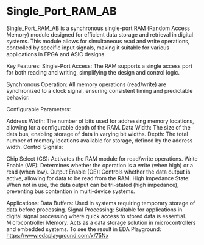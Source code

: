 # Single_Port_RAM_AB

Single_Port_RAM_AB is a synchronous single-port RAM (Random Access Memory) module designed for efficient data storage and retrieval in digital systems. This module allows for simultaneous read and write operations, controlled by specific input signals, making it suitable for various applications in FPGA and ASIC designs.

Key Features:
Single-Port Access: The RAM supports a single access port for both reading and writing, simplifying the design and control logic.

Synchronous Operation: All memory operations (read/write) are synchronized to a clock signal, ensuring consistent timing and predictable behavior.

Configurable Parameters:

Address Width: The number of bits used for addressing memory locations, allowing for a configurable depth of the RAM.
Data Width: The size of the data bus, enabling storage of data in varying bit widths.
Depth: The total number of memory locations available for storage, defined by the address width.
Control Signals:

Chip Select (CS): Activates the RAM module for read/write operations.
Write Enable (WE): Determines whether the operation is a write (when high) or a read (when low).
Output Enable (OE): Controls whether the data output is active, allowing for data to be read from the RAM.
High Impedance State: When not in use, the data output can be tri-stated (high impedance), preventing bus contention in multi-device systems.

Applications:
Data Buffers: Used in systems requiring temporary storage of data before processing.
Signal Processing: Suitable for applications in digital signal processing where quick access to stored data is essential.
Microcontroller Memory: Acts as a data storage solution in microcontrollers and embedded systems.
To see  the result in EDA Playground:  https://www.edaplayground.com/x/75Nx

